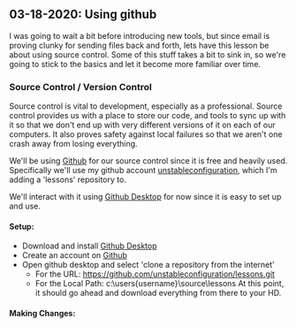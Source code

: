 
## 03-18-2020: Using github
I was going to wait a bit before introducing new tools, but since email is proving clunky for sending 
files back and forth, lets have this lesson be about using source control. Some of this stuff takes a 
bit to sink in, so we're going to stick to the basics and let it become more familiar over time. 

### Source Control / Version Control 
Source control is vital to development, especially as a professional. Source control provides us with 
a place to store our code, and tools to sync up with it so that we don't end up with very different 
versions of it on each of our computers. It also proves safety against local failures so that we aren't
one crash away from losing everything.

We'll be using [Github](https://www.github.com) for our source control since it is free and heavily 
used. Specifically we'll use my github account [unstableconfiguration](https://www.github.com/unstableconfiguration), which I'm adding a 'lessons' repository to. 

We'll interact with it using [Github Desktop](https://desktop.github.com/) for now since it is 
easy to set up and use.  

#### Setup: 
* Download and install [Github Desktop](https://desktop.github.com/)  
* Create an account on [Github](https://www.github.com)
* Open github desktop and select 'clone a repository from the internet'
    * For the URL: https://github.com/unstableconfiguration/lessons.git
    * For the Local Path: c:\users\{username}\source\lessons
At this point, it should go ahead and download everything from there to your HD. 

#### Making Changes: 
